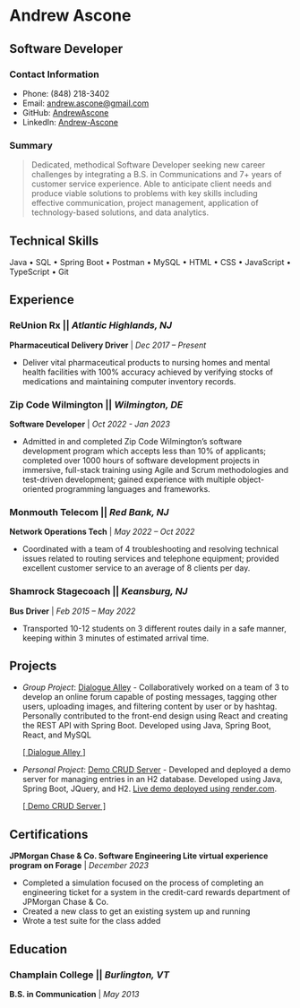 # Andrew Ascone
## Software Developer

### Contact Information
* Phone: (848) 218-3402
* Email: andrew.ascone@gmail.com
* GitHub: [AndrewAscone](https://github.com/AndrewAscone)
* LinkedIn: [Andrew-Ascone](https://www.linkedin.com/in/andrew-ascone/)

### Summary
> Dedicated, methodical Software Developer seeking new career challenges by integrating a B.S. in Communications and 7+ years of
customer service experience. Able to anticipate client needs and produce viable solutions to problems with key skills including effective
communication, project management, application of technology-based solutions, and data analytics.

## Technical Skills
Java &bull; SQL &bull; Spring Boot &bull; Postman &bull; MySQL &bull; HTML &bull; CSS &bull; JavaScript &bull; TypeScript &bull; Git


## Experience
### ReUnion Rx || *Atlantic Highlands, NJ*

**Pharmaceutical Delivery Driver** | *Dec 2017 – Present*
* Deliver vital pharmaceutical products to nursing homes and mental health facilities with 100% accuracy achieved by verifying stocks of medications and maintaining computer inventory records.

### Zip Code Wilmington || *Wilmington, DE*

**Software Developer** | *Oct 2022 - Jan 2023*
* Admitted in and completed Zip Code Wilmington’s software development program which accepts less than 10% of applicants; completed over 1000 hours of software development projects in immersive, full-stack training using Agile and Scrum methodologies and test-driven development; gained experience with multiple object-oriented programming languages and frameworks.

<!---<div style="page-break-after: always"></div>-->

### Monmouth Telecom || *Red Bank, NJ*

**Network Operations Tech** | *May 2022 – Oct 2022*
* Coordinated with a team of 4 troubleshooting and resolving technical issues related to routing services and telephone equipment; provided excellent customer service to an average of 8 clients per day.

### Shamrock Stagecoach || *Keansburg, NJ*

**Bus Driver** | *Feb 2015 – May 2022*
* Transported 10-12 students on 3 different routes daily in a safe manner, keeping within 3 minutes of estimated arrival time.

## Projects
* *Group Project*: [Dialogue Alley](https://github.com/Formosa-Twitter/DialogueAlley) - Collaboratively worked on a team of 3 to develop an online forum capable of posting messages, tagging other users, uploading images, and filtering content by user or by hashtag. Personally contributed to the front-end design using React and creating the REST API with Spring Boot. Developed using Java, Spring Boot, React, and MySQL 

    [[ Dialogue Alley ]](https://github.com/Formosa-Twitter/DialogueAlley)

* *Personal Project*: [Demo CRUD Server](https://github.com/AndrewAscone/Demo-CRUD-Server) - Developed and deployed a demo server for managing entries in an H2 database. Developed using Java, Spring Boot, JQuery, and H2. [Live demo deployed using render.com](https://demo-crud-server.onrender.com).

    [[ Demo CRUD Server ]](https://github.com/AndrewAscone/Demo-CRUD-Server)

## Certifications
**JPMorgan Chase & Co. Software Engineering Lite virtual experience program on
Forage** | *December 2023*


 * Completed a simulation focused on the process of completing an engineering
   ticket for a system in the credit-card rewards department of JPMorgan Chase &
   Co.
 * Created a new class to get an existing system up and running 
 * Wrote a test suite for the class added

## Education
### Champlain College || *Burlington, VT*

**B.S. in Communication** | *May 2013*